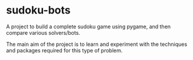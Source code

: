 # sudoku-bots

A project to build a complete sudoku game using pygame, and then compare various solvers/bots.

The main aim of the project is to learn and experiment with the techniques and packages required for this type of problem.